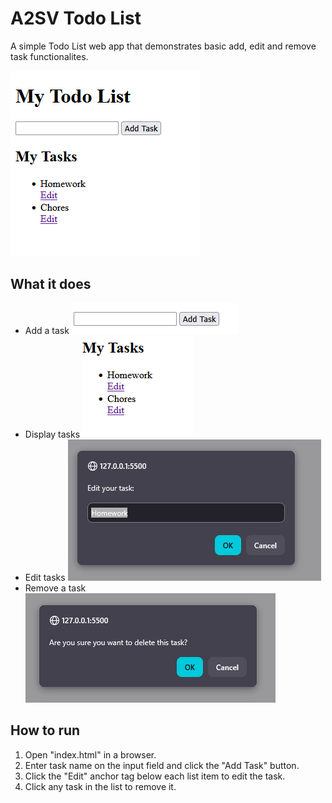 # A2SV Todo List

A simple Todo List web app that demonstrates basic add, edit and remove task functionalites.

![alt text](image-5.png)

## What it does

- Add a task ![alt text](image-1.png)
- Display tasks ![alt text](image-2.png)
- Edit tasks ![alt text](image-3.png)
- Remove a task ![alt text](image-4.png)

## How to run

1. Open "index.html" in a browser.
2. Enter task name on the input field and click the "Add Task" button.
3. Click the "Edit" anchor tag below each list item to edit the task.
4. Click any task in the list to remove it.
